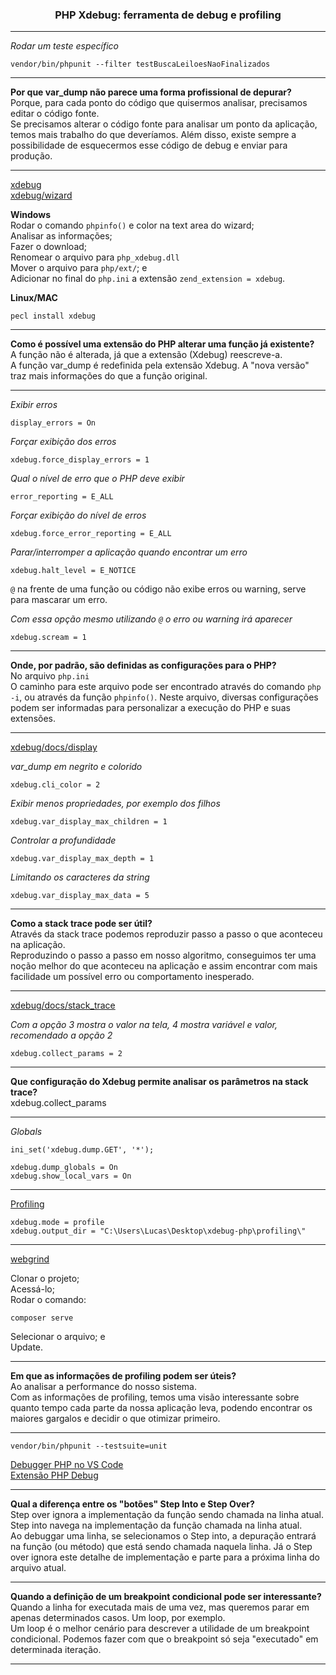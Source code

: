 <h3 align="center">PHP Xdebug: ferramenta de debug e profiling</h3>

---

*Rodar um teste específico*
```
vendor/bin/phpunit --filter testBuscaLeiloesNaoFinalizados
```

---

**Por que var_dump não parece uma forma profissional de depurar?** <br>
Porque, para cada ponto do código que quisermos analisar, precisamos editar o código fonte. <br>
Se precisamos alterar o código fonte para analisar um ponto da aplicação, temos mais trabalho do que deveríamos. Além disso, existe sempre a possibilidade de esquecermos esse código de debug e enviar para produção.

---

[xdebug](https://xdebug.org/) <br>
[xdebug/wizard](https://xdebug.org/wizard)

**Windows** <br>
Rodar o comando ```phpinfo()``` e color na text area do wizard; <br>
Analisar as informações; <br>
Fazer o download; <br>
Renomear o arquivo para ```php_xdebug.dll``` <br>
Mover o arquivo para ```php/ext/```; e <br>
Adicionar no final do ```php.ini``` a extensão ```zend_extension = xdebug```.

**Linux/MAC**
```
pecl install xdebug
```

---

**Como é possível uma extensão do PHP alterar uma função já existente?** <br>
A função não é alterada, já que a extensão (Xdebug) reescreve-a. <br>
A função var_dump é redefinida pela extensão Xdebug. A "nova versão" traz mais informações do que a função original.

---

*Exibir erros*
```
display_errors = On
```

*Forçar exibição dos erros*
```
xdebug.force_display_errors = 1
```

*Qual o nível de erro que o PHP deve exibir*
```
error_reporting = E_ALL
```

*Forçar exibição do nível de erros*
```
xdebug.force_error_reporting = E_ALL
```

*Parar/interromper a aplicação quando encontrar um erro*
```
xdebug.halt_level = E_NOTICE
```

```@``` na frente de uma função ou código não exibe erros ou warning, serve para mascarar um erro.

*Com essa opção mesmo utilizando ```@``` o erro ou warning irá aparecer*
```
xdebug.scream = 1
```

---

**Onde, por padrão, são definidas as configurações para o PHP?** <br>
No arquivo ```php.ini``` <br>
O caminho para este arquivo pode ser encontrado através do comando ```php -i```, ou através da função ```phpinfo()```. Neste arquivo, diversas configurações podem ser informadas para personalizar a execução do PHP e suas extensões.

---

[xdebug/docs/display](https://xdebug.org/docs/develop#display)

*var_dump em negrito e colorido*
```
xdebug.cli_color = 2
```

*Exibir menos propriedades, por exemplo dos filhos*
```
xdebug.var_display_max_children = 1
```

*Controlar a profundidade*
```
xdebug.var_display_max_depth = 1
```

*Limitando os caracteres da string*
```
xdebug.var_display_max_data = 5
```

---

**Como a stack trace pode ser útil?** <br>
Através da stack trace podemos reproduzir passo a passo o que aconteceu na aplicação. <br>
Reproduzindo o passo a passo em nosso algoritmo, conseguimos ter uma noção melhor do que aconteceu na aplicação e assim encontrar com mais facilidade um possível erro ou comportamento inesperado.

---

[xdebug/docs/stack_trace](https://xdebug.org/docs/develop#stack_trace)

*Com a opção 3 mostra o valor na tela, 4 mostra variável e valor, recomendado a opção 2*
```
xdebug.collect_params = 2
```

---

**Que configuração do Xdebug permite analisar os parâmetros na stack trace?** <br>
xdebug.collect_params

---

*Globals*
```
ini_set('xdebug.dump.GET', '*');

xdebug.dump_globals = On
xdebug.show_local_vars = On
```

---

[Profiling](https://xdebug.org/docs/profiler)

```
xdebug.mode = profile
xdebug.output_dir = "C:\Users\Lucas\Desktop\xdebug-php\profiling\"
```

---

[webgrind](https://github.com/jokkedk/webgrind)

Clonar o projeto; <br>
Acessá-lo; <br>
Rodar o comando:
```
composer serve
```
Selecionar o arquivo; e<br>
Update.

---

**Em que as informações de profiling podem ser úteis?** <br>
Ao analisar a performance do nosso sistema. <br>
Com as informações de profiling, temos uma visão interessante sobre quanto tempo cada parte da nossa aplicação leva, podendo encontrar os maiores gargalos e decidir o que otimizar primeiro.

---

```
vendor/bin/phpunit --testsuite=unit
```

[Debugger PHP no VS Code](https://imasters.com.br/back-end/configurando-debugger-php-no-vs-code) <br>
[Extensão PHP Debug](https://marketplace.visualstudio.com/items?itemName=xdebug.php-debug)

---

**Qual a diferença entre os "botões" Step Into e Step Over?** <br>
Step over ignora a implementação da função sendo chamada na linha atual. Step into navega na implementação da função chamada na linha atual. <br>
Ao debuggar uma linha, se selecionamos o Step into, a depuração entrará na função (ou método) que está sendo chamada naquela linha. Já o Step over ignora este detalhe de implementação e parte para a próxima linha do arquivo atual.

---

**Quando a definição de um breakpoint condicional pode ser interessante?** <br>
Quando a linha for executada mais de uma vez, mas queremos parar em apenas determinados casos. Um loop, por exemplo. <br>
Um loop é o melhor cenário para descrever a utilidade de um breakpoint condicional. Podemos fazer com que o breakpoint só seja "executado" em determinada iteração.

---